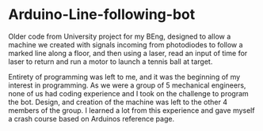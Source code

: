 # Arduino-Line-following-bot
Older code from University project for my BEng, designed to allow a machine we created with signals incoming from photodiodes to follow a marked line along a floor, and then using a laser, read an input of time for laser to return and run a motor to launch a tennis ball at target.

Entirety of programming was left to me, and it was the beginning of my interest in programming. As we were a group of 5 mechanical engineers, none of us had coding experience and I took on the challenge to program the bot. Design, and creation of the machine was left to the other 4 members of the group. I learned a lot from this experience and gave myself a crash course based on Arduinos reference page. 
